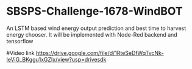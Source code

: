 # SBSPS-Challenge-1678-WindBOT

An LSTM based wind energy output prediction and best time to harvest energy chooser.
It will be implemented with Node-Red backend and tensorflow

#Video link
https://drive.google.com/file/d/1RteSeDfWqTvcNk-IeViG_BKggu1xGZIx/view?usp=drivesdk

